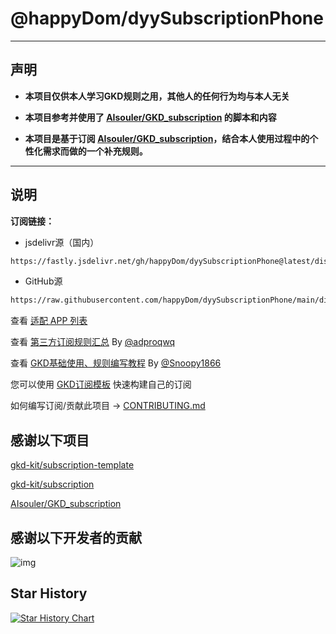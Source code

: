 # @happyDom/dyySubscriptionPhone

---

## 声明

- **本项目仅供本人学习GKD规则之用，其他人的任何行为均与本人无关**

- **本项目参考并使用了 [AIsouler/GKD_subscription](https://github.com/AIsouler/GKD_subscription) 的脚本和内容**

- **本项目是基于订阅 [AIsouler/GKD_subscription](https://raw.githubusercontent.com/AIsouler/GKD_subscription/main/dist/AIsouler_gkd.json5)，结合本人使用过程中的个性化需求而做的一个补充规则。**

---

## 说明

**订阅链接：**

- jsdelivr源（国内）

```txt
https://fastly.jsdelivr.net/gh/happyDom/dyySubscriptionPhone@latest/dist/gkd.json5
```

- GitHub源

```txt
https://raw.githubusercontent.com/happyDom/dyySubscriptionPhone/main/dist/gkd.json5
```

查看 [适配 APP 列表](./dist/README.md)

查看 [第三方订阅规则汇总](https://github.com/Adpro-Team/GKD_THS_List) By [@adproqwq](https://github.com/adproqwq)

查看 [GKD基础使用、规则编写教程](https://github.com/Snoopy1866/blogs/tree/main/software/gkd) By [@Snoopy1866](https://github.com/Snoopy1866)

您可以使用 [GKD订阅模板](https://github.com/gkd-kit/subscription-template) 快速构建自己的订阅

如何编写订阅/贡献此项目 -> [CONTRIBUTING.md](./CONTRIBUTING.md)


## 感谢以下项目

[gkd-kit/subscription-template](https://github.com/gkd-kit/subscription-template/tree/main)

[gkd-kit/subscription](https://github.com/gkd-kit/subscription)

[AIsouler/GKD_subscription](https://github.com/AIsouler/GKD_subscription)

## 感谢以下开发者的贡献

![img](https://contrib.rocks/image?repo=happyDom/dyySubscription&_v=0)

## Star History

[![Star History Chart](https://api.star-history.com/svg?repos=happyDom/dyySubscription&type=Date)](https://star-history.com/#happyDom/dyySubscription&Date)
